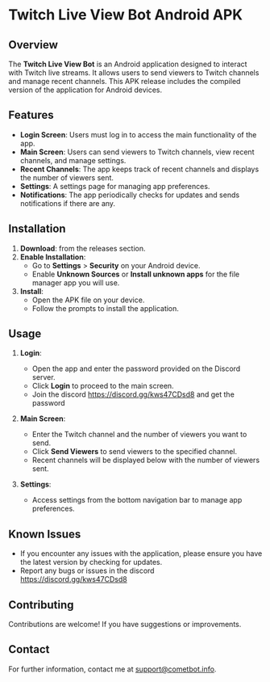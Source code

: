 # Twitch Live View Bot Android APK

## Overview

The **Twitch Live View Bot** is an Android application designed to interact with Twitch live streams. It allows users to send viewers to Twitch channels and manage recent channels. This APK release includes the compiled version of the application for Android devices.

## Features

- **Login Screen**: Users must log in to access the main functionality of the app.
- **Main Screen**: Users can send viewers to Twitch channels, view recent channels, and manage settings.
- **Recent Channels**: The app keeps track of recent channels and displays the number of viewers sent.
- **Settings**: A settings page for managing app preferences.
- **Notifications**: The app periodically checks for updates and sends notifications if there are any.

## Installation

1. **Download**: from the releases section.
2. **Enable Installation**:
   - Go to **Settings** > **Security** on your Android device.
   - Enable **Unknown Sources** or **Install unknown apps** for the file manager app you will use.
3. **Install**:
   - Open the APK file on your device.
   - Follow the prompts to install the application.

## Usage

1. **Login**:
   - Open the app and enter the password provided on the Discord server.
   - Click **Login** to proceed to the main screen.
   - Join the discord https://discord.gg/kws47CDsd8 and get the password

2. **Main Screen**:
   - Enter the Twitch channel and the number of viewers you want to send.
   - Click **Send Viewers** to send viewers to the specified channel.
   - Recent channels will be displayed below with the number of viewers sent.

3. **Settings**:
   - Access settings from the bottom navigation bar to manage app preferences.

## Known Issues

- If you encounter any issues with the application, please ensure you have the latest version by checking for updates.
- Report any bugs or issues in the discord https://discord.gg/kws47CDsd8
## Contributing

Contributions are welcome! If you have suggestions or improvements.

## Contact

For further information, contact me at support@cometbot.info.
